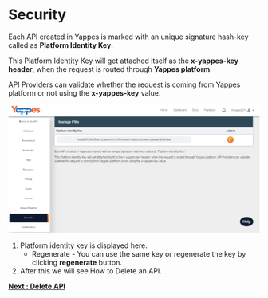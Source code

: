 Security
========

Each API created in Yappes is marked with an unique signature hash-key
called as **Platform Identity Key**.

This Platform Identity Key will get attached itself as the **x-yappes-key
header**, when the request is routed through **Yappes platform**. 

API Providers can validate whether the request is coming from Yappes
platform or not using the **x-yappes-key** value.

![](images/existing_api/existing_api_security_01.png)

1.  Platform identity key is displayed here.
    -   Regenerate - You can use the same key or regenerate the key by
        clicking **regenerate** button.
2.  After this we will see How to Delete an API.

[**Next : Delete API**](delete_api.md)

